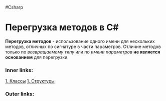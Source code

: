 #Csharp 

# Перегрузка методов в C#

**Перегрузка методов** - использование одного имени для нескольких методов, отличных по сигнатуре в части параметров.
Отличие методов только по *возвращаемому типу* или по *имени параметров* **не является основанием** для перегрузки.

### Inner links:
[1. Классы](1.%20Languages/C-sharp/0.%20Введение/2.%20Классы%20и%20структуры/1.%20Классы.md)
[1. Структуры](1.%20Languages/C-sharp/0.%20Введение/2.%20Классы%20и%20структуры/1.%20Структуры.md)

### Outer links:


